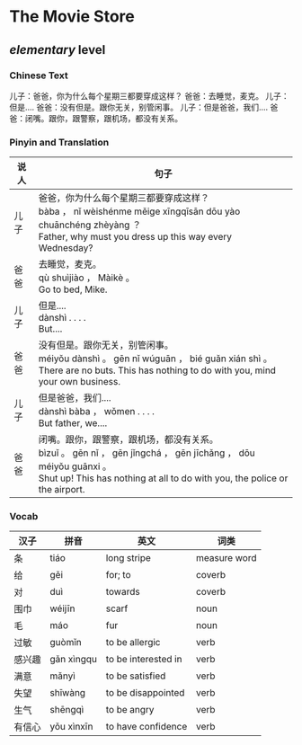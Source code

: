 # The Movie Store
## *elementary* level

### Chinese Text
儿子：爸爸，你为什么每个星期三都要穿成这样？
爸爸：去睡觉，麦克。
儿子：但是....
爸爸：没有但是。跟你无关，别管闲事。
儿子：但是爸爸，我们....
爸爸：闭嘴。跟你，跟警察，跟机场，都没有关系。

### Pinyin and Translation
|说人|句子|
|----|----|
|儿子|爸爸，你为什么每个星期三都要穿成这样？<br />bàba ， nǐ wèishénme měige xīngqīsān dōu yào chuānchéng zhèyàng ？<br />Father, why must you dress up this way every Wednesday?|
|爸爸|去睡觉，麦克。<br />qù shuìjiào ， Màikè 。<br />Go to bed, Mike.|
|儿子|但是....<br />dànshì . . . .<br />But....|
|爸爸|没有但是。跟你无关，别管闲事。<br />méiyǒu dànshì 。 gēn nǐ wúguān ， bié guǎn xián shì 。<br />There are no buts. This has nothing to do with you, mind your own business.|
|儿子|但是爸爸，我们....<br />dànshì bàba ， wǒmen . . . .<br />But father, we....|
|爸爸|闭嘴。跟你，跟警察，跟机场，都没有关系。<br />bìzuǐ 。 gēn nǐ ， gēn jǐngchá ， gēn jīchǎng ， dōu méiyǒu guānxi 。<br />Shut up! This has nothing at all to do with you, the police or the airport.|
### Vocab
|汉子|拼音|英文|词类|
|----|----|----|----|
|条|tiáo|long stripe|measure word|
|给|gěi|for; to|coverb|
|对|duì|towards|coverb|
|围巾|wéijīn|scarf|noun|
|毛|máo|fur|noun|
|过敏|guòmǐn|to be allergic|verb|
|感兴趣|gǎn xìngqu|to be interested in|verb|
|满意|mǎnyì|to be satisfied|verb|
|失望|shīwàng|to be disappointed|verb|
|生气|shēngqì|to be angry|verb|
|有信心|yǒu xìnxīn|to have confidence|verb|